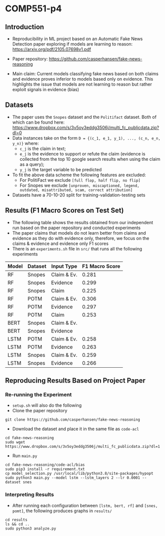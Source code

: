 # COMP551-p4

## Introduction
* Reproducibility in ML project based on an Automatic Fake News Detection paper exploring if models are learning to reason: https://arxiv.org/pdf/2105.07698v1.pdf
* Paper repository: https://github.com/casperhansen/fake-news-reasoning

* Main claim: Current models classifying fake news based on both claims and evidence proves inferior to models based only on evidence. This highlights the issue that models are not learning to reason but rather exploit signals in evidence (bias)

## Datasets

* The paper uses the `Snopes` dataset and the `Politifact` dataset. Both of which can be found here: https://www.dropbox.com/s/3v5oy3eddg3506j/multi_fc_publicdata.zip?dl=0
* Data instances take on the form `D = {(c_1, e_1, y_1), ..., (c_n, e_n, y_n)}` where:
	- `c_j` is the claim in text; 
	- `e_j` is the evidence to support or refute the claim (evidence is collected from the top 10 google search results when using the claim as a query);
	- `y_j` is the target variable to be predicted 
* To fit the above data scheme the following features are excluded: 
	- For PolitiFact we exclude `[full flop, half flip, no flip]`
	- For Snopes we exclude `[unproven, miscaptioned, legend, outdated, misattributed, scam, correct attribution]`
* Datasets have a 70-10-20 split for training-validation-testing sets

## Results (F1 Macro Scores on Test Set)

* The following table shows the results obtained from our independent run based on the paper repository and conducted experiments
* The paper claims that models do not learn better from claims and evidence as they do with evidence only, therefore, we focus on the claims & evidence and evidence only F1 scores
* There is an `experiments.sh` file in `src/` that runs all the following experiments


| Model | Dataset | Input Type | F1 Macro Score |
|-------|---------|------------|----------------|
| RF    | Snopes  | Claim & Ev.|      0.281     |
| RF	| Snopes  | Evidence   |      0.299     | 		
| RF    | Snopes  | Claim      |      0.225     |
| RF    | POTM    | Claim & Ev.|      0.306     |
| RF	| POTM	  | Evidence   |      0.297     |	
| RF    | POTM    | Claim      |      0.253     |
| BERT  | Snopes  | Claim & Ev.|                |
| BERT	| Snopes  |	Evidence   |                |
| LSTM	| POTM	  |	Claim & Ev.|      0.258     |
| LSTM	| POTM	  | Evidence   |      0.263     |
| LSTM	| Snopes  |	Claim & Ev.|	  0.259     |
| LSTM	| Snopes  |	Evidence   |	  0.266     |

## Reproducing Results Based on Project Paper

### Re-running the Experiment
* `setup.sh` will also do the following
* Clone the paper repository 
```
git clone https://github.com/casperhansen/fake-news-reasoning
```

* Download the dataset and place it in the same file as `code-acl`
```
cd fake-news-reasoning
sudo wget https://www.dropbox.com/s/3v5oy3eddg3506j/multi_fc_publicdata.zip?dl=1
```

* Run `main.py`
```
cd fake-news-reasoning/code-acl/bias
sudo pip3 install -r requirement.txt
cp model_selection.py /usr/local/lib/python3.8/site-packages/hypopt
sudo python3 main.py --model lstm --lstm_layers 2 --lr 0.0001 --dataset snes   
```

### Interpreting Results
* After running each configuration between `[lstm, bert, rf]` and `[snes, pomt]`, the following produces graphs in `results/`
```
cd results
ls && cd ..
sudo python3 analyze.py
```

